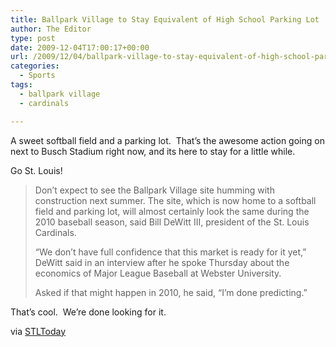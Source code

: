 ```yaml
---
title: Ballpark Village to Stay Equivalent of High School Parking Lot
author: The Editor
type: post
date: 2009-12-04T17:00:17+00:00
url: /2009/12/04/ballpark-village-to-stay-equivalent-of-high-school-parking-lot/
categories:
  - Sports
tags:
  - ballpark village
  - cardinals

---
```

A sweet softball field and a parking lot.  That&#8217;s the awesome action going on next to Busch Stadium right now, and its here to stay for a little while.

Go St. Louis!

> Don&#8217;t expect to see the Ballpark Village site humming with construction next summer. The site, which is now home to a softball field and parking lot, will almost certainly look the same during the 2010 baseball season, said Bill DeWitt III, president of the St. Louis Cardinals.
> 
> &#8220;We don&#8217;t have full confidence that this market is ready for it yet,&#8221; DeWitt said in an interview after he spoke Thursday about the economics of Major League Baseball at Webster University.
> 
> Asked if that might happen in 2010, he said, &#8220;I&#8217;m done predicting.&#8221;

That&#8217;s cool.  We&#8217;re done looking for it.

via <a href="http://www.stltoday.com/stltoday/business/stories.nsf/story/2DF22EFDED412CA0862576820008B9B5?OpenDocument" target="_blank">STLToday</a>